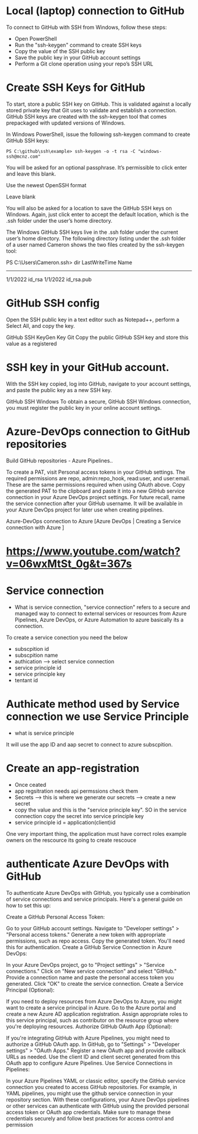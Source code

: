 # Local (laptop) connection to GitHub
To connect to GitHub with SSH from Windows, follow these steps:

- Open PowerShell
- Run the "ssh-keygen" command to create SSH keys
- Copy the value of the SSH public key
- Save the public key in your GitHub account settings
- Perform a Git clone operation using your repo’s SSH URL

# Create SSH Keys for GitHub

To start, store a public SSH key on GitHub. This is validated against a locally stored private key that Git uses to validate and establish a connection. GitHub SSH keys are created with the ssh-keygen tool that comes prepackaged with updated versions of Windows.

In Windows PowerShell, issue the following ssh-keygen command to create GitHub SSH keys:
```t
PS C:\github\ssh\example> ssh-keygen -o -t rsa -C "windows-ssh@mcnz.com"
```
You will be asked for an optional passphrase. It’s permissible to click enter and leave this blank.


Use the newest OpenSSH format

Leave blank

You will also be asked for a location to save the GitHub SSH keys on Windows. Again, just click enter to accept the default location, which is the .ssh folder under the user’s home directory.

The Windows GitHub SSH keys live in the .ssh folder under the current user’s home directory. The following directory listing under the .ssh folder of a user named Cameron shows the two files created by the ssh-keygen tool:



PS C:\Users\Cameron\.ssh> dir
LastWriteTime      Name
-------------      ----
1/1/2022           id_rsa
1/1/2022           id_rsa.pub

# GitHub SSH config

Open the SSH public key in a text editor such as Notepad++, perform a Select All, and copy the key.

GitHub SSH KeyGen Key Git
Copy the public GitHub SSH key and store this value as a registered

# SSH key in your GitHub account.

With the SSH key copied, log into GitHub, navigate to your account settings, and paste the public key as a new SSH key.

GitHub SSH Windows
To obtain a secure, GitHub SSH Windows connection, you must register the public key in your online account settings.


# Azure-DevOps connection to GitHub repositories
Build GitHub repositories - Azure Pipelines.. 

To create a PAT, visit Personal access tokens in your GitHub settings. The required permissions are repo, admin:repo_hook, read:user, and user:email. These are the same permissions required when using OAuth above. Copy the generated PAT to the clipboard and paste it into a new GitHub service connection in your Azure DevOps project settings. For future recall, name the service connection after your GitHub username. It will be available in your Azure DevOps project for later use when creating pipelines.


Azure-DevOps connection to Azure 
[Azure DevOps | Creating a Service connection with Azure ]
# https://www.youtube.com/watch?v=06wxMtSt_0g&t=367s

# Service connection 

- What is service connection, 
"service connection" refers to a secure and managed way to connect to external services or resources from Azure Pipelines, Azure DevOps, or Azure Automation to azure basically its a connection.

To create a service conection you need the below

- subscpition id 
- subscpition name
- authication --> select service connection
- service principle id
- service principle key
- tentant id 


# Authicate method used by Service connection we use Service Principle 
- what is service principle

It will use the app ID and aap secret to connect to azure subscpition. 


# Create an app-registration
- Once ceated 
- app regsitration needs api permssions check them 
- Secrets --> this is where we generate our secrets --> create a new secret 
- copy the value and this is the "service principle key". SO in the service connection copy the secret into service principle key
- service principle id = application(client)id 

One very important thing,  the application must have correct roles example owners on the rescource its going to create rescouce 



# authenticate Azure DevOps with GitHub
To authenticate Azure DevOps with GitHub, you typically use a combination of service connections and service principals. Here's a general guide on how to set this up:

Create a GitHub Personal Access Token:

Go to your GitHub account settings.
Navigate to "Developer settings" > "Personal access tokens."
Generate a new token with appropriate permissions, such as repo access.
Copy the generated token. You'll need this for authentication.
Create a GitHub Service Connection in Azure DevOps:

In your Azure DevOps project, go to "Project settings" > "Service connections."
Click on "New service connection" and select "GitHub."
Provide a connection name and paste the personal access token you generated.
Click "OK" to create the service connection.
Create a Service Principal (Optional):

If you need to deploy resources from Azure DevOps to Azure, you might want to create a service principal in Azure.
Go to the Azure portal and create a new Azure AD application registration.
Assign appropriate roles to this service principal, such as contributor on the resource group where you're deploying resources.
Authorize GitHub OAuth App (Optional):

If you're integrating GitHub with Azure Pipelines, you might need to authorize a GitHub OAuth app.
In GitHub, go to "Settings" > "Developer settings" > "OAuth Apps."
Register a new OAuth app and provide callback URLs as needed.
Use the client ID and client secret generated from this OAuth app to configure Azure Pipelines.
Use Service Connections in Pipelines:

In your Azure Pipelines YAML or classic editor, specify the GitHub service connection you created to access GitHub repositories.
For example, in YAML pipelines, you might use the github service connection in your repository section.
With these configurations, your Azure DevOps pipelines or other services can authenticate with GitHub using the provided personal access token or OAuth app credentials. Make sure to manage these credentials securely and follow best practices for access control and permission


